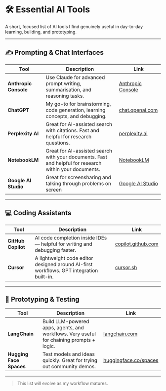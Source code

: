 # 🛠️ Essential AI Tools

A short, focused list of AI tools I find genuinely useful in day-to-day learning, building, and prototyping.

---

## ✍️ Prompting & Chat Interfaces

| Tool | Description | Link |
|------|-------------|------|
| **Anthropic Console** | Use Claude for advanced prompt writing, summarisation, and reasoning tasks. | [Anthropic Console](https://console.anthropic.com/dashboard) |
| **ChatGPT** | My go-to for brainstorming, code generation, learning concepts, and debugging. | [chat.openai.com](https://chat.openai.com) |
| **Perplexity AI** | Great for AI-assisted search with citations. Fast and helpful for research questions. | [perplexity.ai](https://www.perplexity.ai) |
| **NotebookLM** | Great for AI-assisted search with your documents. Fast and helpful for research within your documents. | [NotebookLM](https://notebooklm.google.com/) |
| **Google AI Studio** | Great for screensharing and talking through problems on screen | [Google AI Studio](https://aistudio.google.com/) |


---

## 💻 Coding Assistants

| Tool | Description | Link |
|------|-------------|------|
| **GitHub Copilot** | AI code completion inside IDEs — helpful for writing and debugging faster. | [copilot.github.com](https://copilot.github.com) |
| **Cursor** | A lightweight code editor designed around AI-first workflows. GPT integration built-in. | [cursor.sh](https://www.cursor.sh) |

---

## 🧪 Prototyping & Testing

| Tool | Description | Link |
|------|-------------|------|
| **LangChain** | Build LLM-powered apps, agents, and workflows. Very useful for chaining prompts + logic. | [langchain.com](https://www.langchain.com) |
| **Hugging Face Spaces** | Test models and ideas quickly. Great for trying out community demos. | [huggingface.co/spaces](https://huggingface.co/spaces) |

---

> This list will evolve as my workflow matures.
